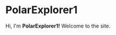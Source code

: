 # PolarExplorer1
Hi, I'm <b>PolarExplorer1!</b> Welcome to the site.
<script src="http://code.jquery.com/jquery-1.4.2.min.js"></script> <script> var x = document.getElementsByClassName("site-footer-credits"); setTimeout(() => { x[0].remove(); }, 10); </script>
<link rel="shortcut icon" type="image/x-icon" href="docs/favicon.ico">
